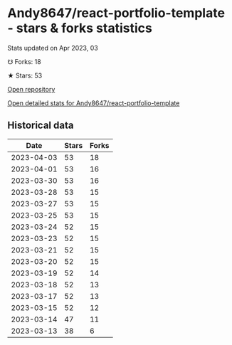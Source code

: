 # Andy8647/react-portfolio-template - stars & forks statistics

Stats updated on Apr 2023, 03

☋ Forks: 18

★ Stars: 53

[Open repository](https://github.com/Andy8647/react-portfolio-template)

[Open detailed stats for Andy8647/react-portfolio-template](https://reviewgithub.com/rep/Andy8647/react-portfolio-template)

## Historical data
| Date | Stars | Forks |
|------|-------|-------|
| 2023-04-03 | 53 | 18 | 
| 2023-04-01 | 53 | 16 | 
| 2023-03-30 | 53 | 16 | 
| 2023-03-28 | 53 | 15 | 
| 2023-03-27 | 53 | 15 | 
| 2023-03-25 | 53 | 15 | 
| 2023-03-24 | 52 | 15 | 
| 2023-03-23 | 52 | 15 | 
| 2023-03-21 | 52 | 15 | 
| 2023-03-20 | 52 | 15 | 
| 2023-03-19 | 52 | 14 | 
| 2023-03-18 | 52 | 13 | 
| 2023-03-17 | 52 | 13 | 
| 2023-03-15 | 52 | 12 | 
| 2023-03-14 | 47 | 11 | 
| 2023-03-13 | 38 | 6 | 

